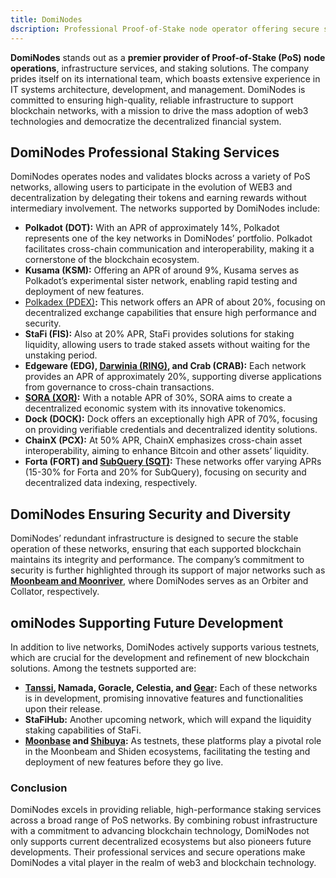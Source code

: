 ```yaml
---
title: DomiNodes
dscription: Professional Proof-of-Stake node operator offering secure staking services and infrastructure for multiple blockchain networks.
---
```


**DomiNodes** stands out as a **premier provider of Proof-of-Stake (PoS) node operations**, infrastructure services, and staking solutions. The company prides itself on its international team, which boasts extensive experience in IT systems architecture, development, and management. DomiNodes is committed to ensuring high-quality, reliable infrastructure to support blockchain networks, with a mission to drive the mass adoption of web3 technologies and democratize the decentralized financial system.

## DomiNodes Professional Staking Services

DomiNodes operates nodes and validates blocks across a variety of PoS networks, allowing users to participate in the evolution of WEB3 and decentralization by delegating their tokens and earning rewards without intermediary involvement. The networks supported by DomiNodes include:

- **Polkadot (DOT):** With an APR of approximately 14%, Polkadot represents one of the key networks in DomiNodes’ portfolio. Polkadot facilitates cross-chain communication and interoperability, making it a cornerstone of the blockchain ecosystem.
- **Kusama (KSM):** Offering an APR of around 9%, Kusama serves as Polkadot’s experimental sister network, enabling rapid testing and deployment of new features.
- [Polkadex (PDEX)](https://dablock.com/dapps/polkadex/)**:** This network offers an APR of about 20%, focusing on decentralized exchange capabilities that ensure high performance and security.
- **StaFi (FIS):** Also at 20% APR, StaFi provides solutions for staking liquidity, allowing users to trade staked assets without waiting for the unstaking period.
- **Edgeware (EDG), [Darwinia (RING)](https://dablock.com/dapps/darwinia/), and Crab (CRAB):** Each network provides an APR of approximately 20%, supporting diverse applications from governance to cross-chain transactions.
- **[SORA (XOR)](https://dablock.com/dapps/sora-network/):** With a notable APR of 30%, SORA aims to create a decentralized economic system with its innovative tokenomics.
- **Dock (DOCK):** Dock offers an exceptionally high APR of 70%, focusing on providing verifiable credentials and decentralized identity solutions.
- **ChainX (PCX):** At 50% APR, ChainX emphasizes cross-chain asset interoperability, aiming to enhance Bitcoin and other assets’ liquidity.
- **Forta (FORT) and [SubQuery (SQT)](https://dablock.com/dapps/subquery/):** These networks offer varying APRs (15-30% for Forta and 20% for SubQuery), focusing on security and decentralized data indexing, respectively.

## DomiNodes Ensuring Security and Diversity

DomiNodes’ redundant infrastructure is designed to secure the stable operation of these networks, ensuring that each supported blockchain maintains its integrity and performance. The company’s commitment to security is further highlighted through its support of major networks such as [**Moonbeam and Moonriver**](https://dablock.com/dapps/moonbeam-network/), where DomiNodes serves as an Orbiter and Collator, respectively.

## omiNodes Supporting Future Development

In addition to live networks, DomiNodes actively supports various testnets, which are crucial for the development and refinement of new blockchain solutions. Among the testnets supported are:

- **[Tanssi](https://dablock.com/dapps/tanssi-network/), Namada, Goracle, Celestia, and [Gear](https://dablock.com/dapps/gear-protocol/):** Each of these networks is in development, promising innovative features and functionalities upon their release.
- **StaFiHub:** Another upcoming network, which will expand the liquidity staking capabilities of StaFi.
- **[Moonbase](https://dablock.com/dapps/moonbeam-network/) and [Shibuya](https://dablock.com/dapps/astar-network/):** As testnets, these platforms play a pivotal role in the Moonbeam and Shiden ecosystems, facilitating the testing and deployment of new features before they go live.

### Conclusion

DomiNodes excels in providing reliable, high-performance staking services across a broad range of PoS networks. By combining robust infrastructure with a commitment to advancing blockchain technology, DomiNodes not only supports current decentralized ecosystems but also pioneers future developments. Their professional services and secure operations make DomiNodes a vital player in the realm of web3 and blockchain technology.
